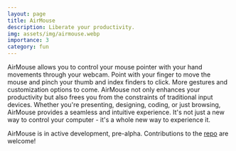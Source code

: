 ```yaml
---
layout: page
title: AirMouse
description: Liberate your productivity.
img: assets/img/airmouse.webp
importance: 3
category: fun
---
```


AirMouse allows you to control your mouse pointer with your hand movements through your webcam. Point with your finger to move the mouse and pinch your thumb and index finders to click. More gestures and customization options to come. AirMouse not only enhances your productivity but also frees you from the constraints of traditional input devices. Whether you're presenting, designing, coding, or just browsing, AirMouse provides a seamless and intuitive experience. It's not just a new way to control your computer - it's a whole new way to experience it.

AirMouse is in active development, pre-alpha. Contributions to the <a href="https://github.com/Farid-Karimli/AirMouse">repo</a> are welcome!
